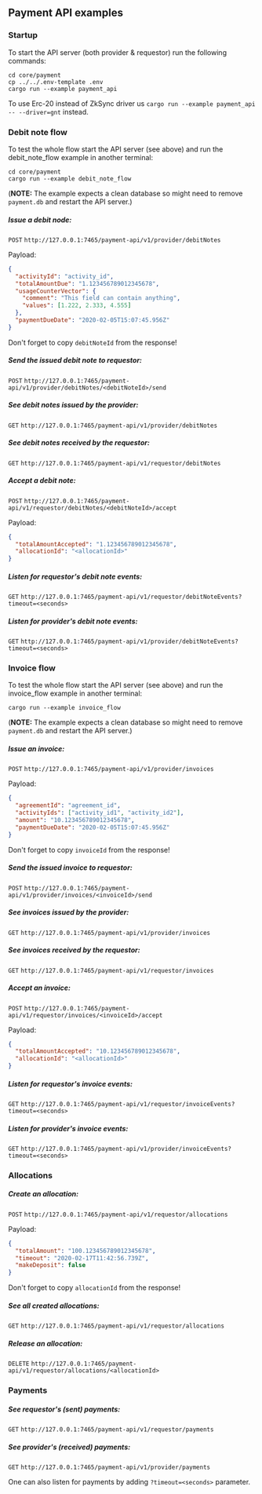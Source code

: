 ## Payment API examples

### Startup

To start the API server (both provider & requestor) run the following commands:
```shell script
cd core/payment
cp ../../.env-template .env
cargo run --example payment_api
```
To use Erc-20 instead of ZkSync driver us `cargo run --example payment_api -- --driver=gnt` instead.

### Debit note flow

To test the whole flow start the API server (see above) and run the debit_note_flow
example in another terminal:
```shell script
cd core/payment
cargo run --example debit_note_flow
```
(**NOTE:** The example expects a clean database so might need to remove `payment.db`
and restart the API server.)

##### Issue a debit node:  
`POST` `http://127.0.0.1:7465/payment-api/v1/provider/debitNotes`

Payload:
```json
{
  "activityId": "activity_id",
  "totalAmountDue": "1.123456789012345678",
  "usageCounterVector": {
    "comment": "This field can contain anything",
    "values": [1.222, 2.333, 4.555]
  },
  "paymentDueDate": "2020-02-05T15:07:45.956Z"
}
```
Don't forget to copy `debitNoteId` from the response!

##### Send the issued debit note to requestor:  
`POST` `http://127.0.0.1:7465/payment-api/v1/provider/debitNotes/<debitNoteId>/send`

##### See debit notes issued by the provider:  
`GET` `http://127.0.0.1:7465/payment-api/v1/provider/debitNotes`

##### See debit notes received by the requestor:  
`GET` `http://127.0.0.1:7465/payment-api/v1/requestor/debitNotes`

##### Accept a debit note:
`POST` `http://127.0.0.1:7465/payment-api/v1/requestor/debitNotes/<debitNoteId>/accept`

Payload:
```json
{
  "totalAmountAccepted": "1.123456789012345678",
  "allocationId": "<allocationId>"
}
```

##### Listen for requestor's debit note events:
`GET` `http://127.0.0.1:7465/payment-api/v1/requestor/debitNoteEvents?timeout=<seconds>`

##### Listen for provider's debit note events:
`GET` `http://127.0.0.1:7465/payment-api/v1/provider/debitNoteEvents?timeout=<seconds>`

### Invoice flow

To test the whole flow start the API server (see above) and run the invoice_flow
example in another terminal:
```shell script
cargo run --example invoice_flow
```
(**NOTE:** The example expects a clean database so might need to remove `payment.db`
and restart the API server.)

##### Issue an invoice:  
`POST` `http://127.0.0.1:7465/payment-api/v1/provider/invoices`

Payload:
```json
{
  "agreementId": "agreement_id",
  "activityIds": ["activity_id1", "activity_id2"],
  "amount": "10.123456789012345678",
  "paymentDueDate": "2020-02-05T15:07:45.956Z"
}
```
Don't forget to copy `invoiceId` from the response!

##### Send the issued invoice to requestor:  
`POST` `http://127.0.0.1:7465/payment-api/v1/provider/invoices/<invoiceId>/send`

##### See invoices issued by the provider:  
`GET` `http://127.0.0.1:7465/payment-api/v1/provider/invoices`

##### See invoices received by the requestor:  
`GET` `http://127.0.0.1:7465/payment-api/v1/requestor/invoices`

##### Accept an invoice:
`POST` `http://127.0.0.1:7465/payment-api/v1/requestor/invoices/<invoiceId>/accept`

Payload:
```json
{
  "totalAmountAccepted": "10.123456789012345678",
  "allocationId": "<allocationId>"
}
```

##### Listen for requestor's invoice events:
`GET` `http://127.0.0.1:7465/payment-api/v1/requestor/invoiceEvents?timeout=<seconds>`

##### Listen for provider's invoice events:
`GET` `http://127.0.0.1:7465/payment-api/v1/provider/invoiceEvents?timeout=<seconds>`

### Allocations

##### Create an allocation:  
`POST` `http://127.0.0.1:7465/payment-api/v1/requestor/allocations`

Payload:
```json
{
  "totalAmount": "100.123456789012345678",
  "timeout": "2020-02-17T11:42:56.739Z",
  "makeDeposit": false
}
```
Don't forget to copy `allocationId` from the response!

##### See all created allocations:
`GET` `http://127.0.0.1:7465/payment-api/v1/requestor/allocations`

##### Release an allocation:
`DELETE` `http://127.0.0.1:7465/payment-api/v1/requestor/allocations/<allocationId>`

### Payments

##### See requestor's (sent) payments:
`GET` `http://127.0.0.1:7465/payment-api/v1/requestor/payments`

##### See provider's (received) payments:
`GET` `http://127.0.0.1:7465/payment-api/v1/provider/payments`

One can also listen for payments by adding `?timeout=<seconds>` parameter.
